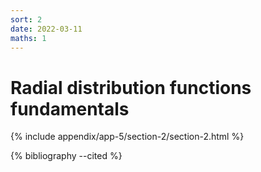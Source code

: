 ```yaml
---
sort: 2
date: 2022-03-11
maths: 1
---
```


# Radial distribution functions fundamentals

{% include appendix/app-5/section-2/section-2.html %}

{% bibliography --cited %}
